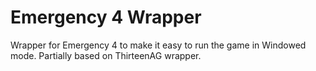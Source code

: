 # Emergency 4 Wrapper
Wrapper for Emergency 4 to make it easy to run the game in Windowed mode. Partially based on ThirteenAG wrapper.
